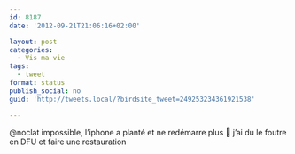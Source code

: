 ```yaml
---
id: 8187
date: '2012-09-21T21:06:16+02:00'

layout: post
categories:
  - Vis ma vie
tags:
  - tweet
format: status
publish_social: no
guid: 'http://tweets.local/?birdsite_tweet=249253234361921538'

---
```


@noclat impossible, l’iphone a planté et ne redémarre plus 🙂 j’ai du le foutre en DFU et faire une restauration